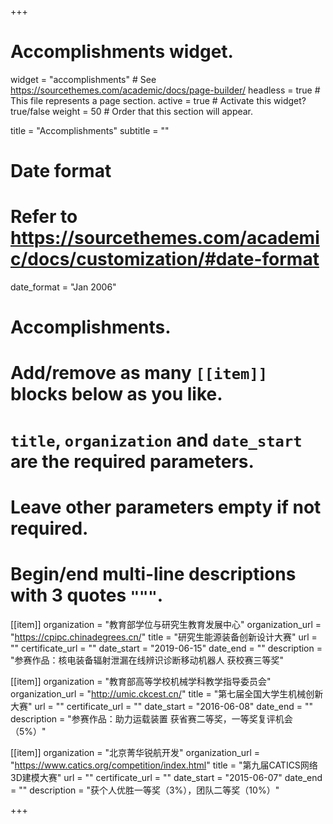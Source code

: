 +++
# Accomplishments widget.
widget = "accomplishments"  # See https://sourcethemes.com/academic/docs/page-builder/
headless = true  # This file represents a page section.
active = true  # Activate this widget? true/false
weight = 50  # Order that this section will appear.

title = "Accomplish&shy;ments"
subtitle = ""

# Date format
#   Refer to https://sourcethemes.com/academic/docs/customization/#date-format
date_format = "Jan 2006"

# Accomplishments.
#   Add/remove as many `[[item]]` blocks below as you like.
#   `title`, `organization` and `date_start` are the required parameters.
#   Leave other parameters empty if not required.
#   Begin/end multi-line descriptions with 3 quotes `"""`.

[[item]]
  organization = "教育部学位与研究生教育发展中心"
  organization_url = "https://cpipc.chinadegrees.cn/"
  title = "研究生能源装备创新设计大赛"
  url = ""
  certificate_url = ""
  date_start = "2019-06-15"
  date_end = ""
  description = "参赛作品：核电装备辐射泄漏在线辨识诊断移动机器人 获校赛三等奖"

[[item]]
  organization = "教育部高等学校机械学科教学指导委员会"
  organization_url = "http://umic.ckcest.cn/"
  title = "第七届全国大学生机械创新大赛"
  url = ""
  certificate_url = ""
  date_start = "2016-06-08"
  date_end = ""
  description = "参赛作品：助力运载装置 获省赛二等奖，一等奖复评机会（5%）"
  
[[item]]
  organization = "北京菁华锐航开发"
  organization_url = "https://www.catics.org/competition/index.html"
  title = "第九届CATICS网络3D建模大赛"
  url = ""
  certificate_url = ""
  date_start = "2015-06-07"
  date_end = ""
  description = "获个人优胜一等奖（3%），团队二等奖（10%）"

+++
